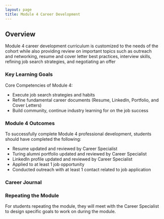 ```yaml
---
layout: page
title: Module 4 Career Development
---
```


## Overview
Module 4 career development curriculum is customized to the needs of the cohort while also providing review on important topics such as outreach and networking, resume and cover letter best practices, interview skills, refining job search strategies, and negotiating an offer

### Key Learning Goals
Core Competencies of Module 4:

* Execute job search strategies and habits
* Refine fundamental career documents (Resume, LinkedIn, Portfolio, and Cover Letters)
* Build community, continue industry learning for on the job success

### Module 4 Outcomes
To successfully complete Module 4 professional development, students should have completed the following:

* Resume updated and reviewed by Career Specialist
* Turing alumni portfolio updated and reviewed by Career Specialist
* LinkedIn profile updated and reviewed by Career Specialist
* Applied to at least 1 job opportunity
* Conducted outreach with at least 1 contact related to job application

### Career Journal

### Repeating the Module
For students repeating the module, they will meet with the Career Specialist to design specific goals to work on during the module.
